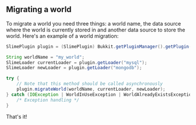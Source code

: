 ## Migrating a world

To migrate a world you need three things: a world name, the data source where the world is currently stored in and another data source to store the world. Here's an example of a world migration:
```java
SlimePlugin plugin = (SlimePlugin) Bukkit.getPluginManager().getPlugin("SwoftyWorldManager");

String worldName = "my_world";
SlimeLoader currentLoader = plugin.getLoader("mysql");
SlimeLoader newLoader = plugin.getLoader("mongodb");

try {
    // Note that this method should be called asynchronously
    plugin.migrateWorld(worldName, currentLoader, newLoader);
} catch (IOException | WorldInUseException | WorldAlreadyExistsException | UnknownWorldException ex) {
    /* Exception handling */
}
```

That's it!